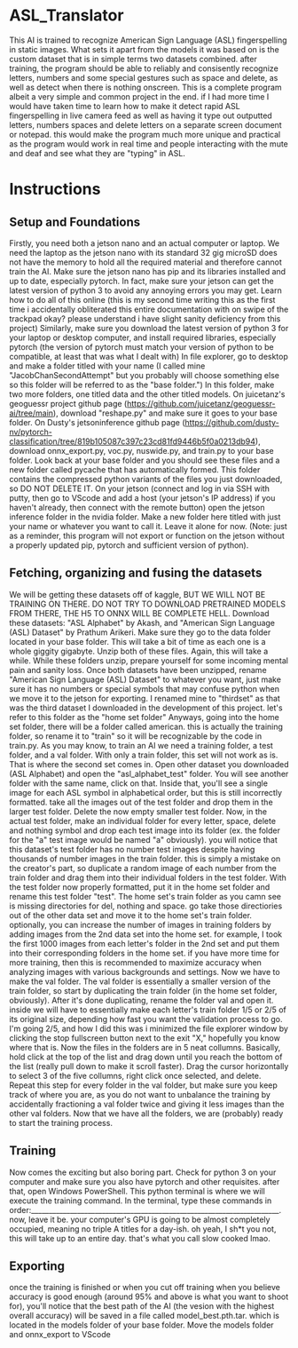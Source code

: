 # ASL_Translator
This AI is trained to recognize American Sign Language (ASL) fingerspelling in static images. What sets it apart from the models it was based on is the custom dataset that is in simple terms two datasets combined. after training, the program should be able to reliably and consisently recognize letters, numbers and some special gestures such as space and delete, as well as detect when there is nothing onscreen. This is a complete program albeit a very simple and common project in the end. if I had more time I would have taken time to learn how to make it detect rapid ASL fingerspelling in live camera feed
as well as having it type out outputted letters, numbers spaces and delete letters on a separate screen document or notepad. this would make the program much more unique and practical as the program would work in real time and people interacting with the mute and deaf and see what they are "typing" in ASL.
# Instructions
## Setup and Foundations
Firstly, you need both a jetson nano and an actual computer or laptop. We need the laptop as the jetson nano with its standard 32 gig microSD does not have the memory to hold all the required material and therefore cannot train the AI.
Make sure the jetson nano has pip and its libraries installed and up to date, especially pytorch. In fact, make sure your jetson can get the latest version of python 3 to avoid any annoying errors you may get. Learn how to do all of this online (this is my second time writing this as the first time i accidentally obliterated this entire documentation with on swipe of the trackpad okay? please understand i have slight sanity deficiency from this project)
Similarly, make sure you download the latest version of python 3 for your laptop or desktop computer, and install required libraries, especially pytorch (the version of pytorch must match your version of python to be compatible, at least that was what I dealt with)
In file explorer, go to desktop and make a folder titled with your name (I called mine "JacobChanSecondAttempt" but you probably will choose something else so this folder will be referred to as the "base folder.")
In this folder, make two more folders, one titled data and the other titled models. 
On juicetanz's geoguessr project github page (https://github.com/juicetanz/geoguessr-ai/tree/main), download "reshape.py" and make sure it goes to your base folder. 
On Dusty's jetsoninference github page (https://github.com/dusty-nv/pytorch-classification/tree/819b105087c397c23cd81fd9446b5f0a0213db94), download onnx_export.py, voc.py, nuswide.py, and train.py to your base folder. 
Look back at your base folder and you should see these files and a new folder called pycache that has automatically formed. This folder contains the compressed python variants of the files you just downloaded, so DO NOT DELETE IT.
On your jetson (connect and log in via SSH with putty, then go to VScode and add a host (your jetson's IP address) if you haven't already, then connect with the remote button) open the jetson inference folder in the nvidia folder. Make a new folder here titled with just your name or whatever you want to call it. Leave it alone for now. 
(Note: just as a reminder, this program will not export or function on the jetson without a properly updated pip, pytorch and sufficient version of python). 
## Fetching, organizing and fusing the datasets
We will be getting these datasets off of kaggle, BUT WE WILL NOT BE TRAINING ON THERE. DO NOT TRY TO DOWNLOAD PRETRAINED MODELS FROM THERE, THE H5 TO ONNX WILL BE COMPLETE HELL.
Download these datasets: "ASL Alphabet" by Akash, and "American Sign Language (ASL) Dataset" by Prathum Arikeri. Make sure they go to the data folder located in your base folder. This will take a bit of time as each one is a whole giggity gigabyte.
Unzip both of these files. Again, this will take a while. While these folders unzip, prepare yourself for some incoming mental pain and sanity loss. 
Once both datasets have been unzipped, rename "American Sign Language (ASL) Dataset" to whatever you want, just make sure it has no numbers or special symbols that may confuse python when we move it to the jetson for exporting. I renamed mine to "thirdset" as that was the third dataset I downloaded in the development of this project. let's refer to this folder as the "home set folder"
Anyways, going into the home set folder, there will be a folder called american. this is actually the training folder, so rename it to "train" so it will be recognizable by the code in train.py.
As you may know, to train an AI we need a training folder, a test folder, and a val folder. With only a train folder, this set will not work as is. That is where the second set comes in. Open other dataset you downloaded (ASL Alphabet) and open the "asl_alphabet_test" folder. You will see another folder with the same name, click on that. Inside that, you'll see a single image for each ASL symbol in alphabetical order, but this is still incorrectly formatted. take all the images out of the test folder and drop them in the larger test folder. Delete the now empty smaller test folder. Now, in the actual test folder, make an individual folder for every letter, space, delete and nothing symbol and drop each test image into its folder (ex. the folder for the "a" test image would be named "a" obviously).
you will notice that this dataset's test folder has no number test images despite having thousands of number images in the train folder. this is simply a mistake on the creator's part, so duplicate a random image of each number from the train folder and drag them into their individual folders in the test folder. With the test folder now properly formatted, put it in the home set folder and rename this test folder "test".
The home set's train folder as you camn see is missing directories for del, nothing and space. go take those directiories out of the other data set and move it to the home set's train folder. optionally, you can increase the number of images in training folders by adding images from the 2nd data set into the home set. for example, I took the first 1000 images from each letter's folder in the 2nd set and put them into their corresponding folders in the home set. if you have more time for more training, then this is recommended to maximize accuracy when analyzing images with various backgrounds and settings.
Now we have to make the val folder. The val folder is essentially a smaller version of the train folder, so start by duplicating the train folder (in the home set folder, obviously). After it's done duplicating, rename the folder val and open it. inside we will have to essentially make each letter's train folder 1/5 or 2/5 of its original size, depending how fast you want the validation process to go. I'm going 2/5, and how I did this was i minimized the file explorer window by clicking the stop fullscreen button next to the exit "X," hopefully you know where that is. Now the files in the folders are in 5 neat collumns. Basically, hold click at the top of the list and drag down until you reach the bottom of the list (really pull down to make it scroll faster). Drag the cursor horizontally to select 3 of the five collumns, right click once selected, and delete. Repeat this step for every folder in the val folder, but make sure you keep track of where you are, as you do not want to unbalance the training by accidentally fractioning a val folder twice and giving it less images than the other val folders.
Now that we have all the folders, we are (probably) ready to start the training process.
## Training
Now comes the exciting but also boring part. Check for python 3 on your computer and make sure you also have pytorch and other requisites. after that, open Windows PowerShell. This python terminal is where we will execute the training command. In the terminal, type these commands in order:______________________________________________________________________. now, leave it be. your computer's GPU is going to be almost completely occupied, meaning no triple A titles for a day-ish. oh yeah, I sh*t you not, this will take up to an entire day. that's what you call slow cooked lmao. 
## Exporting
once the training is finished or when you cut off training when you believe accuracy is good enough (around 95% and above is what you want to shoot for), you'll notice that the best path of the AI (the vesion with the highest overall accuracy) will be saved in a file called model_best.pth.tar. which is located in the models folder of your base folder. Move the models folder and onnx_export to VScode  
